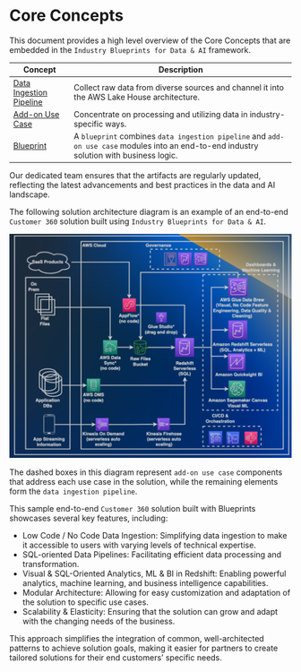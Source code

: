 # Core Concepts

This document provides a high level overview of the Core Concepts that are embedded in the `Industry Blueprints for Data & AI` framework.

| Concept       | Description                                                           |     
|---------------|-----------------------------------------------------------------------|                             
| [Data Ingestion Pipeline](#data-ingestion-pipeline) | Collect raw data from diverse sources and channel it into the AWS Lake House architecture. |
| [Add-on Use Case](#add-on-use-case) |  Concentrate on processing and utilizing data in industry-specific ways. |
| [Blueprint](#blueprint) | A `blueprint` combines `data ingestion pipeline` and `add-on use case` modules into an end-to-end industry solution with business logic.| 

Our dedicated team ensures that the artifacts are regularly updated, reflecting the latest advancements and best practices in the data and AI landscape.


The following solution architecture diagram is an example of an end-to-end `Customer 360` solution built using `Industry Blueprints for Data & AI`.

![c360](./assets/images/c360.png)

The dashed boxes in this diagram represent `add-on use case` components that address each use case in the solution, while the remaining elements form the `data ingestion pipeline`. 

This sample end-to-end `Customer 360` solution built with Blueprints showcases several key features, including: 

- Low Code / No Code Data Ingestion: Simplifying data ingestion to make it accessible to users with varying levels of technical expertise. 
- SQL-oriented Data Pipelines: Facilitating efficient data 
processing and transformation. 
- Visual & SQL-Oriented Analytics, ML & BI in Redshift: 
Enabling powerful analytics, machine learning, and 
business intelligence capabilities. 
- Modular Architecture: Allowing for easy 
customization and adaptation of the solution to 
specific use cases. 
- Scalability & Elasticity: Ensuring that the solution can 
grow and adapt with the changing needs of the business. 

This approach simplifies the integration of common, well-architected patterns to achieve solution goals, making it easier for partners to create tailored solutions for their end customers’ specific needs. 


